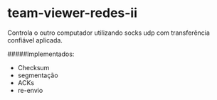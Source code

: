# team-viewer-redes-ii
Controla o outro computador utilizando socks udp com transferência confiável aplicada.

#####Implementados: 
 - Checksum
 - segmentação
 - ACKs
 - re-envio 
 
